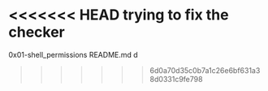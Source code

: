 <<<<<<< HEAD
trying to fix the checker
=======
0x01-shell_permissions README.md d
>>>>>>> 6d0a70d35c0b7a1c26e6bf631a38d0331c9fe798
